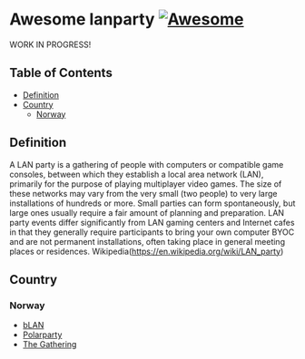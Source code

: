 # Awesome lanparty [![Awesome](https://cdn.rawgit.com/sindresorhus/awesome/d7305f38d29fed78fa85652e3a63e154dd8e8829/media/badge.svg)](https://github.com/sindresorhus/awesome)

WORK IN PROGRESS!

## Table of Contents
- [Definition](#definition)
- [Country](#country)
  - [Norway](#norway)

## Definition
A LAN party is a gathering of people with computers or compatible game consoles, between which they establish a local area network (LAN), primarily for the purpose of playing multiplayer video games. The size of these networks may vary from the very small (two people) to very large installations of hundreds or more. Small parties can form spontaneously, but large ones usually require a fair amount of planning and preparation. LAN party events differ significantly from LAN gaming centers and Internet cafes in that they generally require participants to bring your own computer BYOC and are not permanent installations, often taking place in general meeting places or residences.
 Wikipedia(https://en.wikipedia.org/wiki/LAN_party)

## Country
### Norway

- [bLAN](http://blan.no)
- [Polarparty](http://polarparty.no/)
- [The Gathering](www.gathering.org/)
